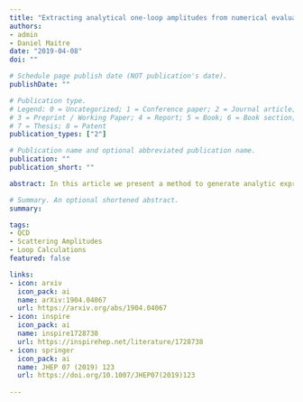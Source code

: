 ```yaml
---
title: "Extracting analytical one-loop amplitudes from numerical evaluations"
authors:
- admin
- Daniel Maitre
date: "2019-04-08"
doi: ""

# Schedule page publish date (NOT publication's date).
publishDate: ""

# Publication type.
# Legend: 0 = Uncategorized; 1 = Conference paper; 2 = Journal article;
# 3 = Preprint / Working Paper; 4 = Report; 5 = Book; 6 = Book section;
# 7 = Thesis; 8 = Patent
publication_types: ["2"]

# Publication name and optional abbreviated publication name.
publication: ""
publication_short: ""

abstract: In this article we present a method to generate analytic expressions for the integral coefficients of loop amplitudes using numerical evaluations only. We use high-precision arithmetic to explore the singularity structure of the coefficients and decompose them into parts of manageable complexity. To illustrate the usability of our method we provide analytical expressions for all helicity configurations of the colour-ordered six-point gluon amplitudes at one loop with a gluon in the loop.

# Summary. An optional shortened abstract.
summary: 

tags:
- QCD
- Scattering Amplitudes
- Loop Calculations
featured: false

links:
- icon: arxiv
  icon_pack: ai
  name: arXiv:1904.04067
  url: https://arxiv.org/abs/1904.04067
- icon: inspire
  icon_pack: ai
  name: inspire1728738
  url: https://inspirehep.net/literature/1728738
- icon: springer
  icon_pack: ai
  name: JHEP 07 (2019) 123
  url: https://doi.org/10.1007/JHEP07(2019)123
  
---
```

